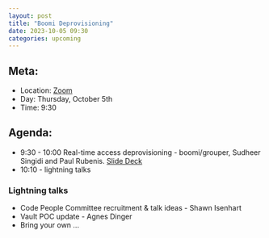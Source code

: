 ```yaml
---
layout: post
title: "Boomi Deprovisioning"
date: 2023-10-05 09:30
categories: upcoming
---
```


## Meta:

- Location: [Zoom](https://z.umn.edu/cpmstream)
- Day: Thursday, October 5th
- Time: 9:30

## Agenda:
- 9:30 - 10:00 Real-time access deprovisioning - boomi/grouper, Sudheer Singidi and Paul Rubenis.  [Slide Deck](https://z.umn.edu/iam-deprovisioning-demo)
- 10:10 - lightning talks

### Lightning talks
- Code People Committee recruitment & talk ideas - Shawn Isenhart
- Vault POC update - Agnes Dinger
- Bring your own ...
